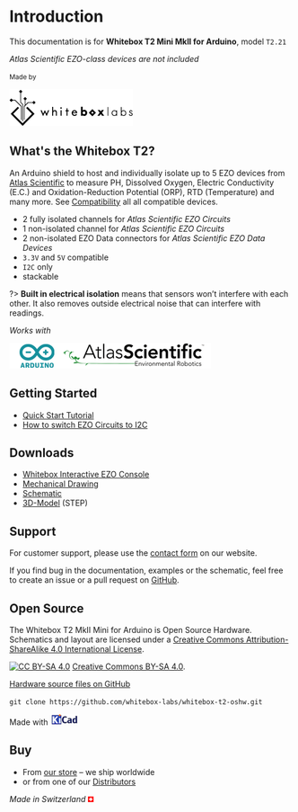 # Introduction

This documentation is for **Whitebox T2 Mini MkII for Arduino**, model `T2.21`

_Atlas Scientific EZO-class devices are not included_

<small>Made by</small>

![Whitebox Logo](_media/whitebox_logo.png)

## What's the Whitebox T2? <!-- {docsify-ignore} -->
An Arduino shield to host and individually isolate up to 5 EZO devices from [Atlas Scientific](https://www.atlas-scientific.com) to measure PH, Dissolved Oxygen, Electric Conductivity (E.C.) and Oxidation-Reduction Potential (ORP), RTD (Temperature) and many more. See [Compatibility](compatibility.md) all all compatible devices.

* 2 fully isolated channels for _Atlas Scientific EZO Circuits_
* 1 non-isolated channel for _Atlas Scientific EZO Circuits_
* 2 non-isolated EZO Data connectors for _Atlas Scientific EZO Data Devices_
* `3.3V` and `5V` compatible
* `I2C` only
* stackable

?> **Built in electrical isolation** means that sensors won’t interfere with each other. It also removes outside electrical noise that can interfere with readings.

_Works with_

![Arduino Atlas Logo](_media/designed-for-arduino-atlas.png)

## Getting Started <!-- {docsify-ignore} -->
* [Quick Start Tutorial](quickstart.md)
* [How to switch EZO Circuits to I2C](protocols.md)

## Downloads <!-- {docsify-ignore} -->
* [Whitebox Interactive EZO Console](https://github.com/whitebox-labs/whitebox-ezo-console/archive/main.zip ':target=_blank')
* <i class="far fa-file-pdf"></i> [Mechanical Drawing](https://github.com/whitebox-labs/whitebox-t2-oshw/raw/main/mechanical/whitebox-t2-mini-mkII-mechanical.pdf)
* <i class="far fa-file-pdf"></i> [Schematic](https://github.com/whitebox-labs/whitebox-t2-oshw/raw/main/whitebox-t2-mkII-schematic.pdf)
* <i class="fas fa-cube"></i> [3D-Model](https://github.com/whitebox-labs/whitebox-t2-oshw/raw/main/mechanical/whitebox-t2-mini-mkII.step.zip) (STEP)

## Support <!-- {docsify-ignore} -->
For customer support, please use the [contact form](https://www.whiteboxes.ch/contact/) on our website.

If you find bug in the documentation, examples or the schematic, feel free to create an issue or a pull request on <i class="fab fa-github"></i> [GitHub](https://github.com/whitebox-labs/whitebox-t2-oshw).


## Open Source <!-- {docsify-ignore} -->
The Whitebox T2 MkII Mini for Arduino is Open Source Hardware. Schematics and layout are licensed under a
[Creative Commons Attribution-ShareAlike 4.0 International License](http://creativecommons.org/licenses/by-sa/4.0/).

[![CC BY-SA 4.0](https://licensebuttons.net/l/by-sa/4.0/88x31.png)](http://creativecommons.org/licenses/by-sa/4.0/)
[Creative Commons BY-SA 4.0](http://creativecommons.org/licenses/by-sa/4.0/).


<i class="fab fa-github"></i> [Hardware source files on GitHub](https://github.com/whitebox-labs/whitebox-t2-oshw)

`git clone https://github.com/whitebox-labs/whitebox-t2-oshw.git`

 Made with [![KiCAD logo](_media/kicad_logo_small.png)](http://kicad-pcb.org/)



## Buy <!-- {docsify-ignore} -->
* From [our store](https://www.whiteboxes.ch/shop/t2-mini-mk2/) – we ship worldwide
* or from one of our [Distributors](https://www.whiteboxes.ch/distributors)

*Made in Switzerland* ![Switzerland](_media/its-flag-is-a-big-plus.png)
